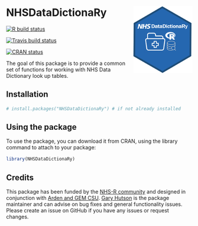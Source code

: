 
# NHSDataDictionaRy <img src="man/figures/logo.png" width="160px" align="right" />

  <!-- badges: start -->
  [![R build status](https://github.com/StatsGary/NHSDataDictionaRy/workflows/R-CMD-check/badge.svg)](https://github.com/StatsGary/NHSDataDictionaRy/actions) 
  <!-- badges: end -->

   <!-- badges: start -->
  [![Travis build status](https://travis-ci.com/StatsGary/NHSDataDictionaRy.svg?branch=master)](https://travis-ci.com/StatsGary/NHSDataDictionaRy)
  <!-- badges: end -->

 <!-- badges: start -->
  [![CRAN status](https://www.r-pkg.org/badges/version/NHSDataDictionaRy)](https://CRAN.R-project.org/package=NHSDataDictionaRy)
  <!-- badges: end -->
  
  
The goal of this package is to provide a common set of functions for working with NHS Data Dictionary look up tables. 

## Installation

``` r
# install.packages("NHSDataDictionaRy") # if not already installed

```

## Using the package

To use the package, you can download it from CRAN, using the library command to attach to your package:

``` r
library(NHSDataDictionaRy)

```

## Credits 

This package has been funded by the [NHS-R community]("https://nhsrcommunity.com/") and designed in conjunction with [Arden and GEM CSU]("https://www.ardengemcsu.nhs.uk/"). [Gary Hutson]("https://hutsons-hacks.info/") is the package maintainer and can advise on bug fixes and general functionality issues. Please create an issue on GitHub if you have any issues or request changes. 

